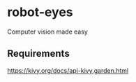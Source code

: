 # robot-eyes
Computer vision made easy


## Requirements

https://kivy.org/docs/api-kivy.garden.html


